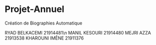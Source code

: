 # Projet-Annuel
Création de Biographies Automatique

RYAD BELKACEMI 21914481\n
MANIL KESOURI  21914480
MEJRI AZZA     21913538
KHAROUNI IMÊNE 21911376
